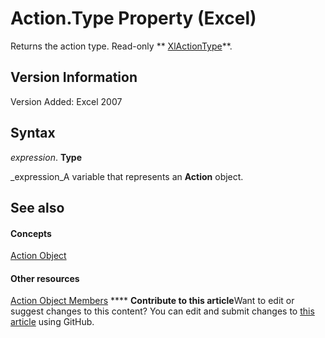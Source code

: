 
# Action.Type Property (Excel)

Returns the action type. Read-only  ** [XlActionType](9a4489d3-6342-f86d-5eec-f9db2852f7c0.md)**.


## Version Information

Version Added: Excel 2007 


## Syntax

 _expression_. **Type**

 _expression_A variable that represents an  **Action** object.


## See also


#### Concepts


 [Action Object](8a54e4ed-8392-e198-66df-987f94841968.md)
#### Other resources


 [Action Object Members](facec89c-9df7-e199-574b-78c86d91dd6e.md)
****   **Contribute to this article**Want to edit or suggest changes to this content? You can edit and submit changes to  [this article](https://github.com/jhershey00/VBA_Excel_Test/OpenXMLCon/articles/908d0a5e-67f3-e953-0652-bf04b4b31d05.md) using GitHub.


